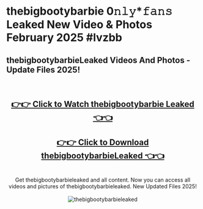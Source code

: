 # thebigbootybarbie 0𝚗𝚕𝚢*𝚏𝚊𝚗𝚜 Leaked New Video & Photos February 2025 #lvzbb

<h2>thebigbootybarbieLeaked Videos And Photos - Update Files 2025!</h2>
<br>
<div align="center">
<h2><a href="https://mediaupload.pro?title=thebigbootybarbie&ref=11F" rel="nofollow">👉👉 Click to Watch thebigbootybarbie Leaked 👈👈</a></h2>
<h2><a href="https://mediaupload.pro?title=thebigbootybarbie&ref=11F" rel="nofollow">👉👉 Click to Download thebigbootybarbieLeaked 👈👈</a></h2>
<br>
Get thebigbootybarbieleaked and all content. Now you can access all videos and pictures of thebigbootybarbieleaked. New Updated Files 2025!
<br>
<br>
<a href="https://mediaupload.pro?title=thebigbootybarbie&ref=11F" rel="nofollow" data-target="animated-image.originalLink"><img src="https://i.ibb.co/Gkj2r4b/banner.png" alt="thebigbootybarbieleaked" style="max-width: 100%; display: inline-block;" data-target="animated-image.originalImage"></a>
</div>
<br>

